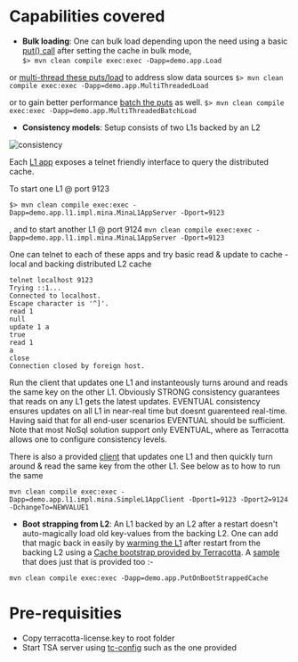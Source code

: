 # Capabilities covered
* **Bulk loading**: One can bulk load depending upon the need using a basic [put() call](src/main/java/demo/app/Load.java) after setting the cache in bulk mode,  
`$> mvn clean compile exec:exec -Dapp=demo.app.Load`

or [multi-thread these puts/load](src/main/java/demo/app/MultiThreadedLoad.java) to address slow data sources
`$> mvn clean compile exec:exec -Dapp=demo.app.MultiThreadedLoad`

or to gain better performance [batch the puts](src/main/java/demo/app/MultiThreadedBatchLoad.java) as well.
`$> mvn clean compile exec:exec -Dapp=demo.app.MultiThreadedBatchLoad`




* **Consistency models**: Setup consists of two L1s backed by an L2
 

![consistency](https://raw.github.com/vinaynair/tc-labs/master/lab2/src/main/resources/consistency.jpg "consistency model illustration")


 Each [L1 app](src/main/java/demo/app/l1/impl/mina/MinaL1AppServer.java) exposes a telnet friendly interface to query the distributed cache.

 To start one L1 @ port 9123
 
`$> mvn clean compile exec:exec -Dapp=demo.app.l1.impl.mina.MinaL1AppServer -Dport=9123`

, and to start another L1 @ port 9124
`mvn clean compile exec:exec -Dapp=demo.app.l1.impl.mina.MinaL1AppServer -Dport=9123`
 
 One can telnet to each of these apps and try basic read & update to cache - local and backing distributed L2 cache
 ```
 telnet localhost 9123
 Trying ::1...
 Connected to localhost.
 Escape character is '^]'.
 read 1
 null
 update 1 a
 true
 read 1
 a
 close
 Connection closed by foreign host.
 ```
 
 Run the client that updates one L1 and instanteously turns around and reads the same key on the other L1. 
 Obviously STRONG consistency guarantees that reads on any L1 gets the latest updates.
 EVENTUAL consistency ensures updates on all L1 in near-real time but doesnt guarenteed real-time. 
 Having said that for all end-user scenarios EVENTUAL should be sufficient. Note that most NoSql solution support only EVENTUAL, where as Terracotta allows one to configure consistency levels.
 
 There is also a provided [client](src/main/java/demo/app/l1/impl/mina/SimpleL1AppClient.java) that updates one L1 and then quickly turn around & read the same key from the other L1. See below as to how to run the same
 
 ```
 mvn clean compile exec:exec -Dapp=demo.app.l1.impl.mina.SimpleL1AppClient -Dport1=9123 -Dport2=9124 -DchangeTo=NEWVALUE1
 ```
 
 * **Boot strapping from L2**: An L1 backed by an L2 after a restart doesn't auto-magically load old key-values from the backing L2. One can add that magic back in easily by [warming the L1](http://ehcache.org/documentation/configuration/configuration#cache-warming-for-multi-tier-caches) after restart from the backing L2 using a [Cache bootstrap provided by Terracotta](http://ehcache.org/apidocs/net/sf/ehcache/terracotta/TerracottaBootstrapCacheLoaderFactory.html). 
 A [sample](src/main/java/demo/app/PutOnBootStrappedCache.java) that does just that is provided too :-
 
 ```
 mvn clean compile exec:exec -Dapp=demo.app.PutOnBootStrappedCache
 ```
 
# Pre-requisities
* Copy terracotta-license.key to root folder
* Start TSA server using [tc-config](src/main/resources/tc-config.xml) such as the one provided 





